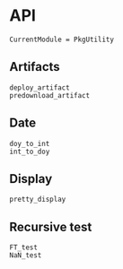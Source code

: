 # API
```@meta
CurrentModule = PkgUtility
```




## Artifacts

```@docs
deploy_artifact
predownload_artifact
```




## Date
```@docs
doy_to_int
int_to_doy
```




## Display

```@docs
pretty_display
```




## Recursive test

```@docs
FT_test
NaN_test
```

